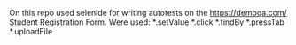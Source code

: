 On this repo used selenide for writing autotests on the https://demoqa.com/ Student Registration Form.
Were used:
*.setValue
*.click
*.findBy
*.pressTab
*.uploadFile

